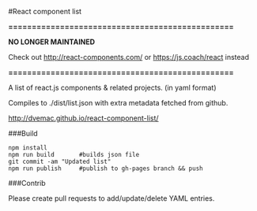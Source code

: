 #React component list

**================================================**

**NO LONGER MAINTAINED**

Check out http://react-components.com/ or https://js.coach/react instead

**================================================**

A list of react.js components & related projects. (in yaml format)

Compiles to ./dist/list.json with extra metadata fetched from github.

http://dvemac.github.io/react-component-list/

###Build

```
npm install
npm run build       #builds json file
git commit -am "Updated list"
npm run publish     #publish to gh-pages branch && push
```

###Contrib

Please create pull requests to add/update/delete YAML entries.
